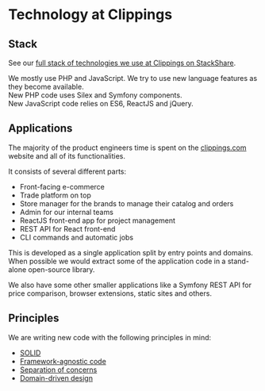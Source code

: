 Technology at Clippings
=======================

Stack
-----

See our [full stack of technologies we use at Clippings on StackShare](https://stackshare.io/clippings/clippings).

We mostly use PHP and JavaScript. We try to use new language features as they become available.  
New PHP code uses Silex and Symfony components.  
New JavaScript code relies on ES6, ReactJS and jQuery.

Applications
------------

The majority of the product engineers time is spent on the [clippings.com](https://clippings.com)
website and all of its functionalities.

It consists of several different parts:

- Front-facing e-commerce
- Trade platform on top
- Store manager for the brands to manage their catalog and orders
- Admin for our internal teams
- ReactJS front-end app for project management
- REST API for React front-end
- CLI commands and automatic jobs

This is developed as a single application split by entry points and domains.
When possible we would extract some of the application code in a stand-alone open-source library.

We also have some other smaller applications like a Symfony REST API for price comparison,
browser extensions, static sites and others.

Principles
----------

We are writing new code with the following principles in mind:

- [SOLID](https://en.m.wikipedia.org/wiki/SOLID_(object-oriented_design))
- [Framework-agnostic code](https://matthiasnoback.nl/2014/06/how-to-create-framework-independent-controllers/)
- [Separation of concerns](https://en.m.wikipedia.org/wiki/Separation_of_concerns)
- [Domain-driven design](https://en.m.wikipedia.org/wiki/Domain-driven_design)
